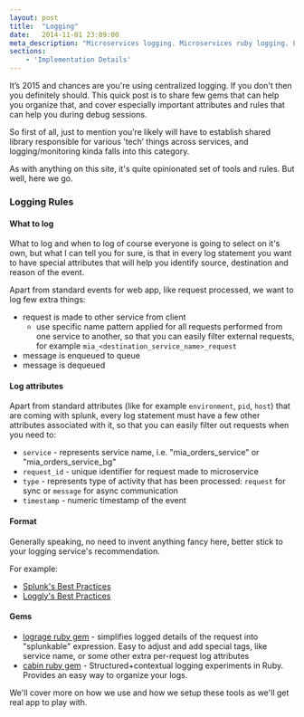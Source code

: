 ```yaml
---
layout: post
title:  "Logging"
date:   2014-11-01 23:09:00
meta_description: "Microservices logging. Microservices ruby logging. Logging best practices."
sections:
    - 'Implementation Details'
---
```


It’s 2015 and chances are you're using centralized logging. If you don't then you definitely should. This quick post is to share few gems that can help you organize that, and cover especially important attributes and rules that can help you during debug sessions.

So first of all, just to mention you’re likely will have to establish shared library responsible for various ’tech’ things across services, and logging/monitoring kinda falls into this category.

As with anything on this site, it's quite opinionated set of tools and rules. But well, here we go.

### Logging Rules

#### What to log
What to log and when to log of course everyone is going to select on it's own, but what I can tell you for sure, is that in every log statement you want to have special attributes that will help you identify source, destination and reason of the event.

Apart from standard events for web app, like request processed, we want to log few extra things:

- request is made to other service from client
    - use specific name pattern applied for all requests performed from one service to another, so that you can easily filter external requests, for example `mia_<destination_service_name>_request`
- message is enqueued to queue
- message is dequeued

#### Log attributes

Apart from standard attributes (like for example `environment`, `pid`, `host`) that are coming with splunk, every log statement must have a few other attributes associated with it, so that you can easily filter out requests when you need to:

- `service` - represents service name, i.e. "mia_orders_service" or "mia_orders_service_bg"
- `request_id` - unique identifier for request made to microservice
- `type` - represents type of activity that has been processed: `request` for sync or `message` for async communication
- `timestamp` - numeric timestamp of the event


#### Format

Generally speaking, no need to invent anything fancy here, better stick to your logging service's recommendation.

For example:

- [Splunk's Best Practices](http://dev.splunk.com/view/logging-best-practices/SP-CAAADP6)
- [Loggly's Best Practices](https://www.loggly.com/blog/topic/best-practices/)

#### Gems

- [lograge ruby gem](https://github.com/roidrage/lograge) - simplifies logged details of the request into "splunkable" expression. Easy to adjust and add special tags, like service name, or some other extra per-request log attributes
- [cabin ruby gem](https://github.com/jordansissel/ruby-cabin) - Structured+contextual logging experiments in Ruby. Provides an easy way to organize your logs.

We'll cover more on how we use and how we setup these tools as we'll get real app to play with.

